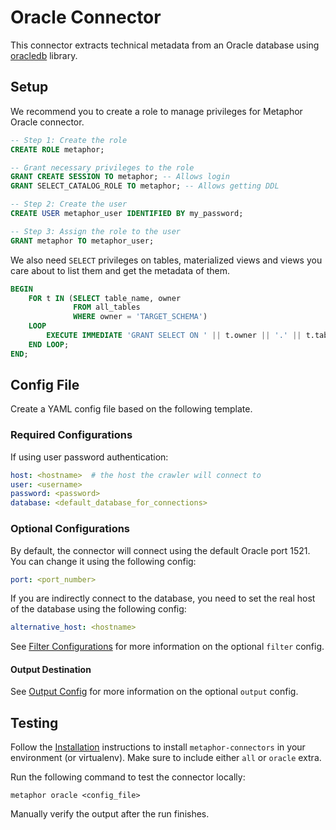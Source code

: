 # Oracle Connector

This connector extracts technical metadata from an Oracle database using [oracledb](https://oracle.github.io/python-oracledb/) library.

## Setup

We recommend you to create a role to manage privileges for Metaphor Oracle connector.

```sql
-- Step 1: Create the role
CREATE ROLE metaphor;

-- Grant necessary privileges to the role
GRANT CREATE SESSION TO metaphor; -- Allows login
GRANT SELECT_CATALOG_ROLE TO metaphor; -- Allows getting DDL

-- Step 2: Create the user
CREATE USER metaphor_user IDENTIFIED BY my_password;

-- Step 3: Assign the role to the user
GRANT metaphor TO metaphor_user;

```

We also need `SELECT` privileges on tables, materialized views and views you care about to list them and get the metadata of them.

```sql
BEGIN
    FOR t IN (SELECT table_name, owner
              FROM all_tables 
              WHERE owner = 'TARGET_SCHEMA') 
    LOOP
        EXECUTE IMMEDIATE 'GRANT SELECT ON ' || t.owner || '.' || t.table_name || ' TO metaphor';
    END LOOP;
END;
```

## Config File

Create a YAML config file based on the following template.

### Required Configurations

If using user password authentication:

```yaml
host: <hostname>  # the host the crawler will connect to
user: <username>
password: <password>
database: <default_database_for_connections>
```

### Optional Configurations

By default, the connector will connect using the default Oracle port 1521. You can change it using the following config:

```yaml
port: <port_number>
```

If you are indirectly connect to the database, you need to set the real host of the database using the following config:

```yaml
alternative_host: <hostname>
```

See [Filter Configurations](../common/docs/filter.md) for more information on the optional `filter` config.

#### Output Destination

See [Output Config](../common/docs/output.md) for more information on the optional `output` config.

## Testing

Follow the [Installation](../../README.md) instructions to install `metaphor-connectors` in your environment (or virtualenv). Make sure to include either `all` or `oracle` extra.

Run the following command to test the connector locally:

```shell
metaphor oracle <config_file>
```

Manually verify the output after the run finishes.
